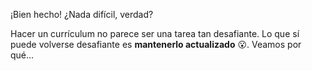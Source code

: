 ¡Bien hecho! ¿Nada difícil, verdad? 

Hacer un currículum no parece ser una tarea tan desafiante. Lo que sí puede volverse desafiante es **mantenerlo actualizado** :open_mouth:. Veamos por qué...